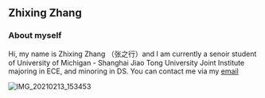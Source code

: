 ## Zhixing Zhang
### About myself
Hi, my name is Zhixing Zhang （张之行）and I am currently a senoir student of University of Michigan - Shanghai Jiao Tong University Joint Institute majoring in ECE, and minoring in DS. You can contact me via my [email](zhangzhixing@sjtu.edu.cn)

![IMG_20210213_153453](https://user-images.githubusercontent.com/64763619/165272390-81af8155-15f4-4972-a085-00c7bb64d04d.jpg)




